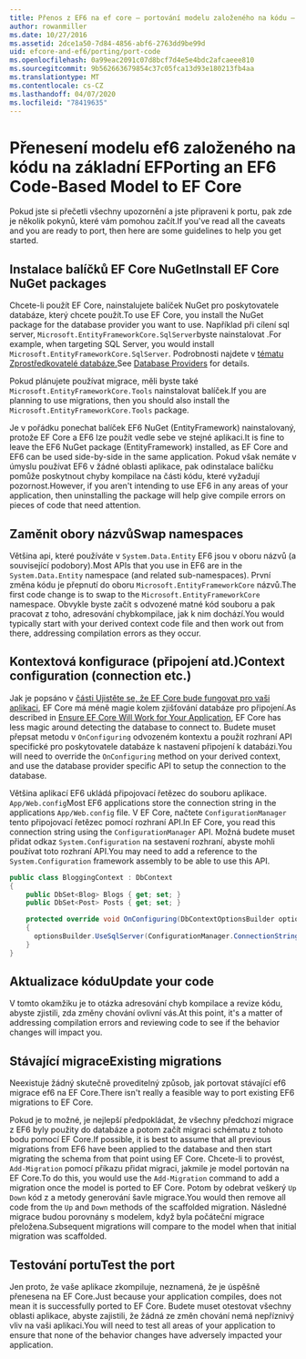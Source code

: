 ```yaml
---
title: Přenos z EF6 na ef core – portování modelu založeného na kódu – EF
author: rowanmiller
ms.date: 10/27/2016
ms.assetid: 2dce1a50-7d84-4856-abf6-2763dd9be99d
uid: efcore-and-ef6/porting/port-code
ms.openlocfilehash: 0a99eac2091c07d8bcf7d4e5e4bdc2afcaeee810
ms.sourcegitcommit: 9b562663679854c37c05fca13d93e180213fb4aa
ms.translationtype: MT
ms.contentlocale: cs-CZ
ms.lasthandoff: 04/07/2020
ms.locfileid: "78419635"
---
```

# <a name="porting-an-ef6-code-based-model-to-ef-core"></a><span data-ttu-id="88ff9-102">Přenesení modelu ef6 založeného na kódu na základní EF</span><span class="sxs-lookup"><span data-stu-id="88ff9-102">Porting an EF6 Code-Based Model to EF Core</span></span>

<span data-ttu-id="88ff9-103">Pokud jste si přečetli všechny upozornění a jste připraveni k portu, pak zde je několik pokynů, které vám pomohou začít.</span><span class="sxs-lookup"><span data-stu-id="88ff9-103">If you've read all the caveats and you are ready to port, then here are some guidelines to help you get started.</span></span>

## <a name="install-ef-core-nuget-packages"></a><span data-ttu-id="88ff9-104">Instalace balíčků EF Core NuGet</span><span class="sxs-lookup"><span data-stu-id="88ff9-104">Install EF Core NuGet packages</span></span>

<span data-ttu-id="88ff9-105">Chcete-li použít EF Core, nainstalujete balíček NuGet pro poskytovatele databáze, který chcete použít.</span><span class="sxs-lookup"><span data-stu-id="88ff9-105">To use EF Core, you install the NuGet package for the database provider you want to use.</span></span> <span data-ttu-id="88ff9-106">Například při cílení sql server, `Microsoft.EntityFrameworkCore.SqlServer`byste nainstalovat .</span><span class="sxs-lookup"><span data-stu-id="88ff9-106">For example, when targeting SQL Server, you would install `Microsoft.EntityFrameworkCore.SqlServer`.</span></span> <span data-ttu-id="88ff9-107">Podrobnosti najdete v [tématu Zprostředkovatelé databáze.](../../core/providers/index.md)</span><span class="sxs-lookup"><span data-stu-id="88ff9-107">See [Database Providers](../../core/providers/index.md) for details.</span></span>

<span data-ttu-id="88ff9-108">Pokud plánujete používat migrace, měli byste také `Microsoft.EntityFrameworkCore.Tools` nainstalovat balíček.</span><span class="sxs-lookup"><span data-stu-id="88ff9-108">If you are planning to use migrations, then you should also install the `Microsoft.EntityFrameworkCore.Tools` package.</span></span>

<span data-ttu-id="88ff9-109">Je v pořádku ponechat balíček EF6 NuGet (EntityFramework) nainstalovaný, protože EF Core a EF6 lze použít vedle sebe ve stejné aplikaci.</span><span class="sxs-lookup"><span data-stu-id="88ff9-109">It is fine to leave the EF6 NuGet package (EntityFramework) installed, as EF Core and EF6 can be used side-by-side in the same application.</span></span> <span data-ttu-id="88ff9-110">Pokud však nemáte v úmyslu používat EF6 v žádné oblasti aplikace, pak odinstalace balíčku pomůže poskytnout chyby kompilace na části kódu, které vyžadují pozornost.</span><span class="sxs-lookup"><span data-stu-id="88ff9-110">However, if you aren't intending to use EF6 in any areas of your application, then uninstalling the package will help give compile errors on pieces of code that need attention.</span></span>

## <a name="swap-namespaces"></a><span data-ttu-id="88ff9-111">Zaměnit obory názvů</span><span class="sxs-lookup"><span data-stu-id="88ff9-111">Swap namespaces</span></span>

<span data-ttu-id="88ff9-112">Většina api, které používáte v `System.Data.Entity` EF6 jsou v oboru názvů (a související podobory).</span><span class="sxs-lookup"><span data-stu-id="88ff9-112">Most APIs that you use in EF6 are in the `System.Data.Entity` namespace (and related sub-namespaces).</span></span> <span data-ttu-id="88ff9-113">První změna kódu je přepnutí do oboru `Microsoft.EntityFrameworkCore` názvů.</span><span class="sxs-lookup"><span data-stu-id="88ff9-113">The first code change is to swap to the `Microsoft.EntityFrameworkCore` namespace.</span></span> <span data-ttu-id="88ff9-114">Obvykle byste začít s odvozené matné kód souboru a pak pracovat z toho, adresování chybkompilace, jak k nim dochází.</span><span class="sxs-lookup"><span data-stu-id="88ff9-114">You would typically start with your derived context code file and then work out from there, addressing compilation errors as they occur.</span></span>

## <a name="context-configuration-connection-etc"></a><span data-ttu-id="88ff9-115">Kontextová konfigurace (připojení atd.)</span><span class="sxs-lookup"><span data-stu-id="88ff9-115">Context configuration (connection etc.)</span></span>

<span data-ttu-id="88ff9-116">Jak je popsáno v [části Ujistěte se, že EF Core bude fungovat pro vaši aplikaci](ensure-requirements.md), EF Core má méně magie kolem zjišťování databáze pro připojení.</span><span class="sxs-lookup"><span data-stu-id="88ff9-116">As described in [Ensure EF Core Will Work for Your Application](ensure-requirements.md), EF Core has less magic around detecting the database to connect to.</span></span> <span data-ttu-id="88ff9-117">Budete muset přepsat metodu v `OnConfiguring` odvozeném kontextu a použít rozhraní API specifické pro poskytovatele databáze k nastavení připojení k databázi.</span><span class="sxs-lookup"><span data-stu-id="88ff9-117">You will need to override the `OnConfiguring` method on your derived context, and use the database provider specific API to setup the connection to the database.</span></span>

<span data-ttu-id="88ff9-118">Většina aplikací EF6 ukládá připojovací řetězec do souboru aplikace. `App/Web.config`</span><span class="sxs-lookup"><span data-stu-id="88ff9-118">Most EF6 applications store the connection string in the applications `App/Web.config` file.</span></span> <span data-ttu-id="88ff9-119">V EF Core, načtete `ConfigurationManager` tento připojovací řetězec pomocí rozhraní API.</span><span class="sxs-lookup"><span data-stu-id="88ff9-119">In EF Core, you read this connection string using the `ConfigurationManager` API.</span></span> <span data-ttu-id="88ff9-120">Možná budete muset přidat odkaz `System.Configuration` na sestavení rozhraní, abyste mohli používat toto rozhraní API.</span><span class="sxs-lookup"><span data-stu-id="88ff9-120">You may need to add a reference to the `System.Configuration` framework assembly to be able to use this API.</span></span>

``` csharp
public class BloggingContext : DbContext
{
    public DbSet<Blog> Blogs { get; set; }
    public DbSet<Post> Posts { get; set; }

    protected override void OnConfiguring(DbContextOptionsBuilder optionsBuilder)
    {
      optionsBuilder.UseSqlServer(ConfigurationManager.ConnectionStrings["BloggingDatabase"].ConnectionString);
    }
}
```

## <a name="update-your-code"></a><span data-ttu-id="88ff9-121">Aktualizace kódu</span><span class="sxs-lookup"><span data-stu-id="88ff9-121">Update your code</span></span>

<span data-ttu-id="88ff9-122">V tomto okamžiku je to otázka adresování chyb kompilace a revize kódu, abyste zjistili, zda změny chování ovlivní vás.</span><span class="sxs-lookup"><span data-stu-id="88ff9-122">At this point, it's a matter of addressing compilation errors and reviewing code to see if the behavior changes will impact you.</span></span>

## <a name="existing-migrations"></a><span data-ttu-id="88ff9-123">Stávající migrace</span><span class="sxs-lookup"><span data-stu-id="88ff9-123">Existing migrations</span></span>

<span data-ttu-id="88ff9-124">Neexistuje žádný skutečně proveditelný způsob, jak portovat stávající ef6 migrace ef6 na EF Core.</span><span class="sxs-lookup"><span data-stu-id="88ff9-124">There isn't really a feasible way to port existing EF6 migrations to EF Core.</span></span>

<span data-ttu-id="88ff9-125">Pokud je to možné, je nejlepší předpokládat, že všechny předchozí migrace z EF6 byly použity do databáze a potom začít migraci schématu z tohoto bodu pomocí EF Core.</span><span class="sxs-lookup"><span data-stu-id="88ff9-125">If possible, it is best to assume that all previous migrations from EF6 have been applied to the database and then start migrating the schema from that point using EF Core.</span></span> <span data-ttu-id="88ff9-126">Chcete-li to provést, `Add-Migration` pomocí příkazu přidat migraci, jakmile je model portován na EF Core.</span><span class="sxs-lookup"><span data-stu-id="88ff9-126">To do this, you would use the `Add-Migration` command to add a migration once the model is ported to EF Core.</span></span> <span data-ttu-id="88ff9-127">Potom by odebrat veškerý `Up` `Down` kód z a metody generování šavle migrace.</span><span class="sxs-lookup"><span data-stu-id="88ff9-127">You would then remove all code from the `Up` and `Down` methods of the scaffolded migration.</span></span> <span data-ttu-id="88ff9-128">Následné migrace budou porovnány s modelem, když byla počáteční migrace přeložena.</span><span class="sxs-lookup"><span data-stu-id="88ff9-128">Subsequent migrations will compare to the model when that initial migration was scaffolded.</span></span>

## <a name="test-the-port"></a><span data-ttu-id="88ff9-129">Testování portu</span><span class="sxs-lookup"><span data-stu-id="88ff9-129">Test the port</span></span>

<span data-ttu-id="88ff9-130">Jen proto, že vaše aplikace zkompiluje, neznamená, že je úspěšně přenesena na EF Core.</span><span class="sxs-lookup"><span data-stu-id="88ff9-130">Just because your application compiles, does not mean it is successfully ported to EF Core.</span></span> <span data-ttu-id="88ff9-131">Budete muset otestovat všechny oblasti aplikace, abyste zajistili, že žádná ze změn chování nemá nepříznivý vliv na vaši aplikaci.</span><span class="sxs-lookup"><span data-stu-id="88ff9-131">You will need to test all areas of your application to ensure that none of the behavior changes have adversely impacted your application.</span></span>
